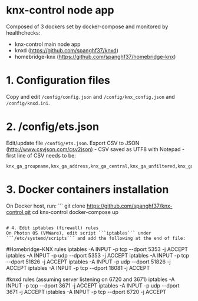 # knx-control node app
Composed of 3 dockers set by docker-compose and monitored by healthchecks:
- knx-control main node app
- knxd (https://github.com/spanghf37/knxd)
- homebridge-knx (https://github.com/spanghf37/homebridge-knx)

# 1. Configuration files

Copy and edit ```/config/config.json``` and ```/config/knx_config.json``` and ```/config/knxd.ini```.

# 2. /config/ets.json
Edit/update file ```/config/ets.json```.
Export CSV to JSON (http://www.csvjson.com/csv2json) - CSV saved as UTF8 with Notepad - first line of CSV needs to be:
```
knx_ga_groupname,knx_ga_address,knx_ga_central,knx_ga_unfiltered,knx_ga_description,knx_ga_datapointtype,knx_ga_security,knx_ga_id,knx_ga_value,knx_ga_dptsubtypeunit,knx_ga_timestamp,knx_ga_src
```

# 3. Docker containers installation
On Docker host, run: ```
git clone https://github.com/spanghf37/knx-control.git
cd knx-control
docker-compose up
```

# 4. Edit iptables (firewall) rules
On Photon OS (VMWare), edit script ```iptables``` under ```/etc/systemd/scripts``` and add the following at the end of file:

```
#Homebridge-KNX rules
iptables -A INPUT -p tcp --dport 5353 -j ACCEPT
iptables -A INPUT -p udp --dport 5353 -j ACCEPT
iptables -A INPUT -p tcp --dport 51826 -j ACCEPT
iptables -A INPUT -p udp --dport 51826 -j ACCEPT
iptables -A INPUT -p tcp --dport 18081 -j ACCEPT

#knxd rules (assuming server listening on 6720 and 3671)
iptables -A INPUT -p tcp --dport 3671 -j ACCEPT
iptables -A INPUT -p udp --dport 3671 -j ACCEPT
iptables -A INPUT -p tcp --dport 6720 -j ACCEPT
```
